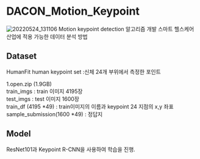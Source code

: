 # DACON_Motion_Keypoint
![20220524_131106](https://user-images.githubusercontent.com/84311270/169982753-e3d93427-5a32-4630-a79f-adba602c6fbe.png)
Motion keypoint detection 알고리즘 개발
스마트 헬스케어 산업에 적용 가능한 데이터 분석 방법

## Dataset
HumanFit human keypoint set :신체 24개 부위에서 측정한 포인트  

1.open.zip (1.9GB)  
train_imgs : train 이미지 4195장   
test_imgs : test 이미지 1600장  
train_df (4195 *49) : train이미지의 이름과 keypoint 24 지점의 x,y 좌표  
sample_submission(1600 *49) : 정답지  


## Model 
ResNet101과 Keypoint R-CNN을 사용하여 학습을 진행.


